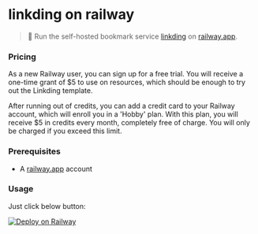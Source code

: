 # linkding on railway

> 🔖 Run the self-hosted bookmark service [linkding](https://github.com/sissbruecker/linkding) on [railway.app](https://railway.app/).

### Pricing

As a new Railway user, you can sign up for a free trial. You will receive a one-time grant of $5 to use on resources, which should be enough to try out the Linkding template.

After running out of credits, you can add a credit card to your Railway account, which will enroll you in a 'Hobby' plan. With this plan, you will receive $5 in credits every month, completely free of charge. You will only be charged if you exceed this limit.

### Prerequisites

- A [railway.app](https://railway.app/) account

### Usage

Just click below button:

[![Deploy on Railway](https://railway.app/button.svg)](https://railway.app/template/BxdomX)
